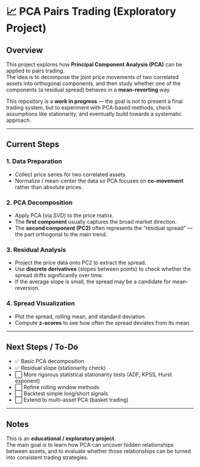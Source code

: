 # 📈 PCA Pairs Trading (Exploratory Project)

## Overview  
This project explores how **Principal Component Analysis (PCA)** can be applied to pairs trading.  
The idea is to decompose the joint price movements of two correlated assets into orthogonal components, and then study whether one of the components (a residual spread) behaves in a **mean-reverting** way.  

This repository is a **work in progress** — the goal is not to present a final trading system, but to experiment with PCA-based methods, check assumptions like stationarity, and eventually build towards a systematic approach.

---

## Current Steps  

### 1. Data Preparation  
- Collect price series for two correlated assets.  
- Normalize / mean-center the data so PCA focuses on **co-movement** rather than absolute prices.  

### 2. PCA Decomposition  
- Apply PCA (via SVD) to the price matrix.  
- The **first component** usually captures the broad market direction.  
- The **second component (PC2)** often represents the “residual spread” — the part orthogonal to the main trend.  

### 3. Residual Analysis  
- Project the price data onto PC2 to extract the spread.  
- Use **discrete derivatives** (slopes between points) to check whether the spread drifts significantly over time.  
- If the average slope is small, the spread may be a candidate for mean-reversion.  

### 4. Spread Visualization  
- Plot the spread, rolling mean, and standard deviation.  
- Compute **z-scores** to see how often the spread deviates from its mean.  

---

## Next Steps / To-Do  
- ✅ Basic PCA decomposition  
- ✅ Residual slope (stationarity check)  
- ⬜ More rigorous statistical stationarity tests (ADF, KPSS, Hurst exponent)  
- ⬜ Refine rolling window methods  
- ⬜ Backtest simple long/short signals  
- ⬜ Extend to multi-asset PCA (basket trading)  

---

## Notes  
This is an **educational / exploratory project**.  
The main goal is to learn how PCA can uncover hidden relationships between assets, and to evaluate whether those relationships can be turned into consistent trading strategies.  
